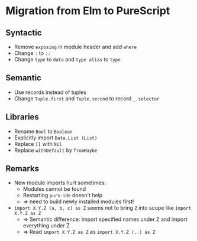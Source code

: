 # Migration from Elm to PureScript


## Syntactic

- Remove `exposing` in module header and add `where`
- Change `:` to `::`
- Change `type` to `data` and `type alias` to `type`


## Semantic

- Use records instead of tuples
- Change `Tuple.first` and `Tuple.second` to record `_.selector`


## Libraries

- Rename `Bool` to `Boolean`
- Explicitly import `Data.List (List)`
- Replace `[]` with `Nil`
- Replace `withDefault` by `fromMaybe`


## Remarks

- New module imports hurt sometimes:
  - Modules cannot be found
  - Restarting `purs-ide` doesn't help
  - => need to build newly installed modules first!
- `import X.Y.Z (a, b, c) as Z` seems not to bring `Z` into scope like `import X.Y.Z as Z`
  - => Semantic difference: import specified names under Z and import everything under Z
  - => Read `import X.Y.Z as Z` as `import X.Y.Z (..) as Z`
